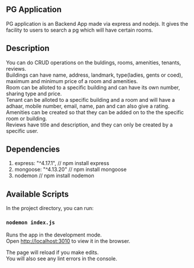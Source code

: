 ## PG Application

PG application is an Backend App made via express and nodejs. It gives the facility to users to search a pg which will have certain rooms.

## Description 

You can do CRUD operations on the buldings, rooms, amenities, tenants, reviews. <br />
Buildings can have name, address, landmark, type(ladies, gents or coed), maximum and minimum price of a room and amenities. <br />
Room can be alloted to a specific building and can have its own number, sharing type and price. <br />
Tenant can be alloted to a specific building and a room and will have a adhaar, mobile number, email, name, pan and can also give a rating. <br />
Amenities can be created so that they can be added on to the the specific room or building. <br />
Reviews have title and description, and they can only be created by a specific user. <br />

## Dependencies

1. express: "^4.17.1", // npm install express
2. mongoose: "^4.13.20" // npm install mongoose
3. nodemon // npm install nodemon

## Available Scripts

In the project directory, you can run:

### `nodemon index.js`

Runs the app in the development mode.<br />
Open [http://localhost:3010](http://localhost:3010) to view it in the browser.

The page will reload if you make edits.<br />
You will also see any lint errors in the console.
